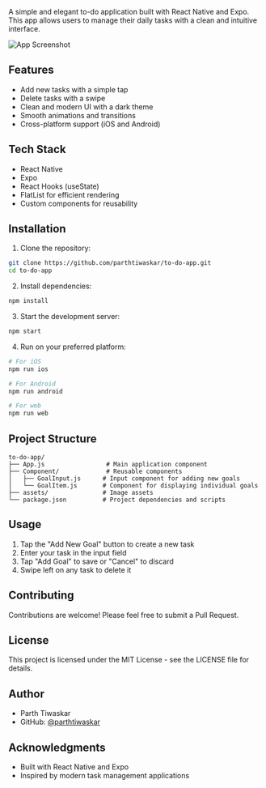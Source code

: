 A simple and elegant to-do application built with React Native and Expo. This app allows users to manage their daily tasks with a clean and intuitive interface.

![App Screenshot](assets/goal.png)

## Features

- Add new tasks with a simple tap
- Delete tasks with a swipe
- Clean and modern UI with a dark theme
- Smooth animations and transitions
- Cross-platform support (iOS and Android)

## Tech Stack

- React Native
- Expo
- React Hooks (useState)
- FlatList for efficient rendering
- Custom components for reusability

## Installation

1. Clone the repository:
```bash
git clone https://github.com/parthtiwaskar/to-do-app.git
cd to-do-app
```

2. Install dependencies:
```bash
npm install
```

3. Start the development server:
```bash
npm start
```

4. Run on your preferred platform:
```bash
# For iOS
npm run ios

# For Android
npm run android

# For web
npm run web
```

## Project Structure

```
to-do-app/
├── App.js                 # Main application component
├── Component/             # Reusable components
│   ├── GoalInput.js      # Input component for adding new goals
│   └── GoalItem.js       # Component for displaying individual goals
├── assets/               # Image assets
└── package.json          # Project dependencies and scripts
```

## Usage

1. Tap the "Add New Goal" button to create a new task
2. Enter your task in the input field
3. Tap "Add Goal" to save or "Cancel" to discard
4. Swipe left on any task to delete it

## Contributing

Contributions are welcome! Please feel free to submit a Pull Request.

## License

This project is licensed under the MIT License - see the LICENSE file for details.

## Author

- Parth Tiwaskar
- GitHub: [@parthtiwaskar](https://github.com/parthtiwaskar)

## Acknowledgments

- Built with React Native and Expo
- Inspired by modern task management applications 
